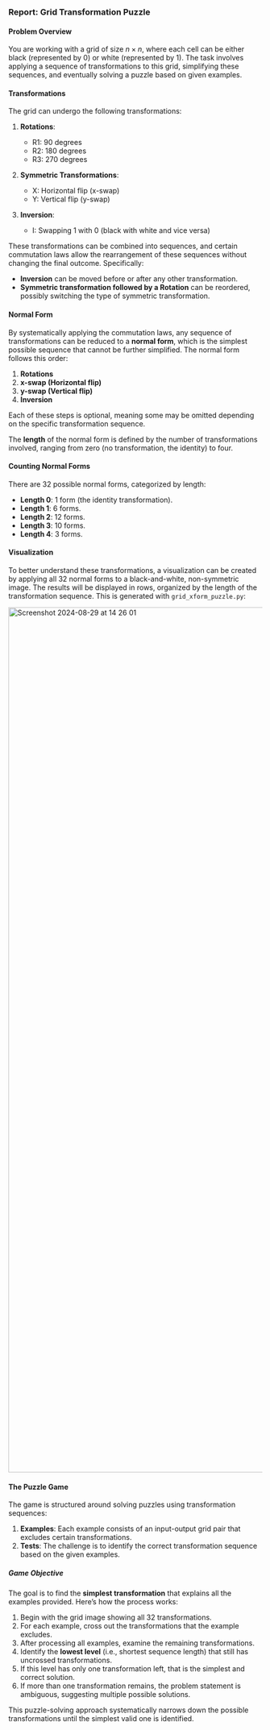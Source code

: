 ### Report: Grid Transformation Puzzle

#### Problem Overview

You are working with a grid of size $` n \times n `$, where each cell can be either black (represented by 0) or white (represented by 1). The task involves applying a sequence of transformations to this grid, simplifying these sequences, and eventually solving a puzzle based on given examples.

#### Transformations

The grid can undergo the following transformations:

1. **Rotations**:
   - R1: 90 degrees
   - R2: 180 degrees
   - R3: 270 degrees

2. **Symmetric Transformations**:
   - X: Horizontal flip (x-swap)
   - Y: Vertical flip (y-swap)

3. **Inversion**:
   - I: Swapping 1 with 0 (black with white and vice versa)

These transformations can be combined into sequences, and certain commutation laws allow the rearrangement of these sequences without changing the final outcome. Specifically:

- **Inversion** can be moved before or after any other transformation.
- **Symmetric transformation followed by a Rotation** can be reordered, possibly switching the type of symmetric transformation.

#### Normal Form

By systematically applying the commutation laws, any sequence of transformations can be reduced to a **normal form**, which is the simplest possible sequence that cannot be further simplified. The normal form follows this order:

1. **Rotations**
2. **x-swap (Horizontal flip)**
3. **y-swap (Vertical flip)**
4. **Inversion**

Each of these steps is optional, meaning some may be omitted depending on the specific transformation sequence.

The **length** of the normal form is defined by the number of transformations involved, ranging from zero (no transformation, the identity) to four.

#### Counting Normal Forms

There are 32 possible normal forms, categorized by length:

- **Length 0**: 1 form (the identity transformation).
- **Length 1**: 6 forms.
- **Length 2**: 12 forms.
- **Length 3**: 10 forms.
- **Length 4**: 3 forms.

#### Visualization

To better understand these transformations, a visualization can be created by applying all 32 normal forms to a black-and-white, non-symmetric image. The results will be displayed in rows, organized by the length of the transformation sequence. This is generated with `grid_xform_puzzle.py`:

<img width="1718" alt="Screenshot 2024-08-29 at 14 26 01" src="https://github.com/user-attachments/assets/25c94be0-d4e7-4d01-9d97-5bef8980122e">


#### The Puzzle Game

The game is structured around solving puzzles using transformation sequences:

1. **Examples**: Each example consists of an input-output grid pair that excludes certain transformations.
2. **Tests**: The challenge is to identify the correct transformation sequence based on the given examples.

##### Game Objective

The goal is to find the **simplest transformation** that explains all the examples provided. Here’s how the process works:

1. Begin with the grid image showing all 32 transformations.
2. For each example, cross out the transformations that the example excludes.
3. After processing all examples, examine the remaining transformations.
4. Identify the **lowest level** (i.e., shortest sequence length) that still has uncrossed transformations.
5. If this level has only one transformation left, that is the simplest and correct solution.
6. If more than one transformation remains, the problem statement is ambiguous, suggesting multiple possible solutions.

This puzzle-solving approach systematically narrows down the possible transformations until the simplest valid one is identified.
